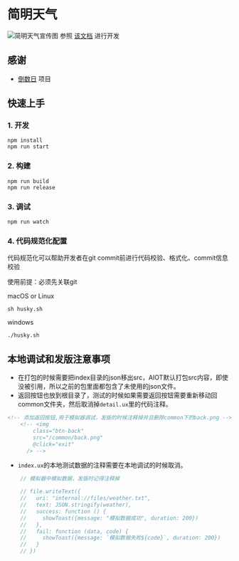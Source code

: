 # 简明天气
![简明天气宣传图](https://cdn.jsdelivr.net/gh/zaona/simple-weather-astrobox-release@main/preview.png?raw=true)
参照 [该文档](https://iot.mi.com/vela/quickapp) 进行开发

## 感谢
- [倒数日](https://github.com/sf-yuzifu/daymatter) 项目

## 快速上手

### 1. 开发

```
npm install
npm run start
```

### 2. 构建

```
npm run build
npm run release
```

### 3. 调试

```
npm run watch
```
### 4. 代码规范化配置
代码规范化可以帮助开发者在git commit前进行代码校验、格式化、commit信息校验

使用前提：必须先关联git

macOS or Linux
```
sh husky.sh
```

windows
```
./husky.sh
```

## 本地调试和发版注意事项
- 在打包的时候需要把index目录的json移出src，AIOT默认打包src内容，即使没被引用，所以之前的包里面都包含了未使用的json文件。
- 返回按钮也放到根目录了，测试的时候如果需要返回按钮需要重新移动回common文件夹，然后取消掉`detail.ux`里的代码注释。
```html
<!-- 添加返回按钮,用于模拟器调试，发版的时候注释掉并且删除common下的back.png -->
    <!-- <img
        class="btn-back"
        src="/common/back.png"
        @click="exit"
      /> -->
```
- `index.ux`的本地测试数据的注释需要在本地调试的时候取消。
``` js
    // 模拟器中模拟数据，发版时记得注释掉

    // file.writeText({
    //   uri: "internal://files/weather.txt",
    //   text: JSON.stringify(weather),
    //   success: function () {
    //     showToast({message: "模拟数据成功", duration: 200})
    //   },
    //   fail: function (data, code) {
    //     showToast({message: `模拟数据失败${code}`, duration: 200})
    //   }
    // })
```
